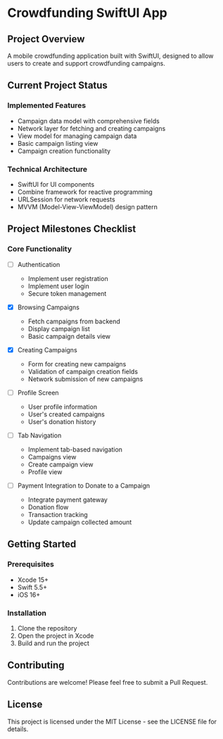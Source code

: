 # Crowdfunding SwiftUI App

## Project Overview
A mobile crowdfunding application built with SwiftUI, designed to allow users to create and support crowdfunding campaigns.

## Current Project Status

### Implemented Features
- Campaign data model with comprehensive fields
- Network layer for fetching and creating campaigns
- View model for managing campaign data
- Basic campaign listing view
- Campaign creation functionality

### Technical Architecture
- SwiftUI for UI components
- Combine framework for reactive programming
- URLSession for network requests
- MVVM (Model-View-ViewModel) design pattern

## Project Milestones Checklist

### Core Functionality
- [ ] Authentication
  - Implement user registration
  - Implement user login
  - Secure token management

- [x] Browsing Campaigns
  - Fetch campaigns from backend
  - Display campaign list
  - Basic campaign details view

- [x] Creating Campaigns
  - Form for creating new campaigns
  - Validation of campaign creation fields
  - Network submission of new campaigns

- [ ] Profile Screen
  - User profile information
  - User's created campaigns
  - User's donation history

- [ ] Tab Navigation
  - Implement tab-based navigation
  - Campaigns view
  - Create campaign view
  - Profile view

- [ ] Payment Integration to Donate to a Campaign
  - Integrate payment gateway
  - Donation flow
  - Transaction tracking
  - Update campaign collected amount

## Getting Started

### Prerequisites
- Xcode 15+
- Swift 5.5+
- iOS 16+

### Installation
1. Clone the repository
2. Open the project in Xcode
3. Build and run the project

## Contributing
Contributions are welcome! Please feel free to submit a Pull Request.

## License
This project is licensed under the MIT License - see the LICENSE file for details.
